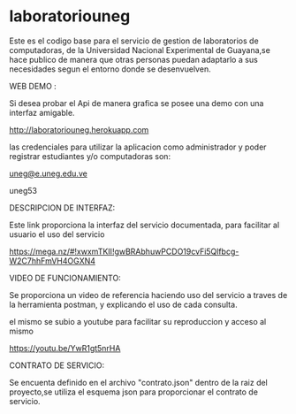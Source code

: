 # laboratoriouneg

Este es el codigo base para el servicio de gestion de laboratorios de computadoras, de la Universidad Nacional Experimental de Guayana,se hace publico de manera que otras personas puedan adaptarlo a sus necesidades segun el entorno donde se desenvuelven.

WEB DEMO :

Si desea probar el Api de manera grafica se posee una demo con una interfaz amigable.

http://laboratoriouneg.herokuapp.com

las credenciales para utilizar la aplicacion como administrador y poder registrar estudiantes y/o computadoras son: 

uneg@e.uneg.edu.ve

uneg53


DESCRIPCION DE INTERFAZ:

Este link proporciona la interfaz del servicio documentada, para facilitar al usuario el uso del servicio

https://mega.nz/#!xwxmTKII!gwBRAbhuwPCDO19cvFi5Qlfbcg-W2C7hhFmVH4OGXN4

VIDEO DE FUNCIONAMIENTO:

Se proporciona un video de referencia haciendo uso del servicio a traves de la herramienta postman, y explicando el uso de cada consulta.

el mismo se subio a youtube para facilitar su reproduccion y acceso al mismo

https://youtu.be/YwR1gt5nrHA

CONTRATO DE SERVICIO:

Se encuenta definido en el archivo "contrato.json" dentro de la raiz del proyecto,se utiliza el esquema json para proporcionar el contrato de servicio.


